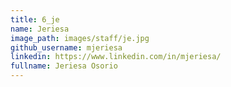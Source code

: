 ```yaml
---
title: 6_je
name: Jeriesa
image_path: images/staff/je.jpg
github_username: mjeriesa
linkedin: https://www.linkedin.com/in/mjeriesa/
fullname: Jeriesa Osorio
---
```


